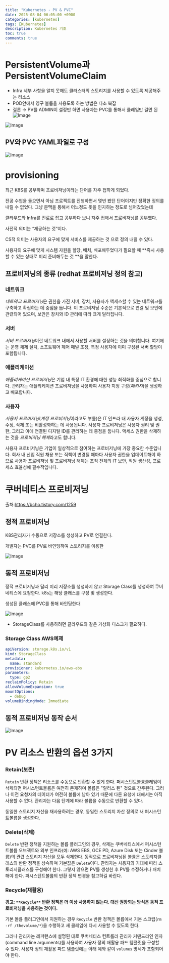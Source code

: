 ```yaml
---
title: "Kubernetes - PV & PVC"
date: 2025-08-04 06:05:00 +0900
categories: [kubernetes]
tags: [Kubernetes]
description: Kubernetes 기초
toc: true
comments: true
---
```


# PersistentVolume과 PersistentVolumeClaim

- Infra 세부 사항을 알지 못해도 클러스터의 스토리지를 사용할 수 있도록 제공해주는 리소스
- POD안에서 영구 볼륨을 사용도록 하는 방법은 다소 복잡
- 결론 → PV를 ADMIN이 설정만 하면 사용자는 PVC를 통해서 클레임만 걸면 된
![Image](https://prod-files-secure.s3.us-west-2.amazonaws.com/e6db513d-ec54-40ff-aa74-2487b0bcfe15/f9e09a82-644b-4f5f-888f-a9fdd8f46b19/Untitled.png?X-Amz-Algorithm=AWS4-HMAC-SHA256&X-Amz-Content-Sha256=UNSIGNED-PAYLOAD&X-Amz-Credential=ASIAZI2LB466W4RFRTNK%2F20250804%2Fus-west-2%2Fs3%2Faws4_request&X-Amz-Date=20250804T072156Z&X-Amz-Expires=3600&X-Amz-Security-Token=IQoJb3JpZ2luX2VjEAcaCXVzLXdlc3QtMiJHMEUCIQC%2BbTYdfyOeS6RrY9ldOaweW2iXEk0XlEQURX1JCIzFIwIgHJtKc3hpzQqSOIB8NG0pS59sVJazKgTDDhLuW2YLbZUq%2FwMIQBAAGgw2Mzc0MjMxODM4MDUiDBI%2BTIVMa9bRGPWSKircA15WmpSd7wtqSL7SIdNqPuDJxxorfVWUsl3zFl%2BP0btadO3ahtmPXAQ8bELoZqycFaKKuvA%2Fubk4OzkeRED0i5nuDhvVNCbL99SjaejKUOwe8XYAMamT4U%2FCuIk4Ma9%2Bpgs9sOfXyEtu1MxQGRVFDoByMKBY947X7PV7ZFt6uHvT%2BUvyYe1JL65ahogXNK%2FwWrjx%2BZDqcdV5L2qZLaH%2Fhc8B9WQpmRh40Nnz1oGXcqpNcU2La3U4sc8dgGg1dtGUI5F6Vj7FwCJguXm8ffrAS2hVPSauGMibr69W0fl5K1POAftJH2S4WZbypWUVcU4h6X63KJ6ede%2FwhgsM1XJ8cyxcClR2FWQ6szncL5O2%2FEB1xNSZtTY8q3Y4rMFGJXDlP17Zr5oCTjVzcrqjJ6CMG4OfQZp77vMu%2FdhjF%2BRct%2FWfZ%2FOX%2FA8zr5mTmaYn3a98yaN289gm%2FgOL5seYfT4inAGpjOmSnCWsnXzYyURCoMlso188GrOd3i1NML3vql%2FeURyQTNzcB72Uk6PJ0PWE4vQSzm7mGYKyWUbhfzGbG6exmIUR5E0D9A5QY5Zvlb9ILFFa6bUr1XlRdQTo0piQhj242xF4IvpVEag4moqfHOpAtKemc4YdWFVSuefZMLa4wcQGOqUBvWOH6cVCd8X2nlf1UFAfCmqxY68jcIUE52NP%2F55%2FfKxvsr0SZj0XQajAsBIWZsDC19Ko%2FxUziQhcVF5dRPfjJDew3PkqC2Mp%2F%2BdcZVusaT%2BEs67Z0i3Kor6VC44zB5HEoGN2QBd9%2FUpjWgZgHZYhp%2Fj9JERpdYrhZ5BA7s6vXdjHe%2Bs237Le4z0mGbkLg%2FrONHGnJ%2Bqrbe0IFmqPOex9ionakBW3&X-Amz-Signature=62c75b7dddaf3d4717b74629dc5b73ecaefd236613d0f43f49ccb0ce9bd8fc1c&X-Amz-SignedHeaders=host&x-amz-checksum-mode=ENABLED&x-id=GetObject)

 

![Image](https://prod-files-secure.s3.us-west-2.amazonaws.com/e6db513d-ec54-40ff-aa74-2487b0bcfe15/98250676-eec9-47ee-84f7-159b7f64b989/Untitled.png?X-Amz-Algorithm=AWS4-HMAC-SHA256&X-Amz-Content-Sha256=UNSIGNED-PAYLOAD&X-Amz-Credential=ASIAZI2LB466W4RFRTNK%2F20250804%2Fus-west-2%2Fs3%2Faws4_request&X-Amz-Date=20250804T072156Z&X-Amz-Expires=3600&X-Amz-Security-Token=IQoJb3JpZ2luX2VjEAcaCXVzLXdlc3QtMiJHMEUCIQC%2BbTYdfyOeS6RrY9ldOaweW2iXEk0XlEQURX1JCIzFIwIgHJtKc3hpzQqSOIB8NG0pS59sVJazKgTDDhLuW2YLbZUq%2FwMIQBAAGgw2Mzc0MjMxODM4MDUiDBI%2BTIVMa9bRGPWSKircA15WmpSd7wtqSL7SIdNqPuDJxxorfVWUsl3zFl%2BP0btadO3ahtmPXAQ8bELoZqycFaKKuvA%2Fubk4OzkeRED0i5nuDhvVNCbL99SjaejKUOwe8XYAMamT4U%2FCuIk4Ma9%2Bpgs9sOfXyEtu1MxQGRVFDoByMKBY947X7PV7ZFt6uHvT%2BUvyYe1JL65ahogXNK%2FwWrjx%2BZDqcdV5L2qZLaH%2Fhc8B9WQpmRh40Nnz1oGXcqpNcU2La3U4sc8dgGg1dtGUI5F6Vj7FwCJguXm8ffrAS2hVPSauGMibr69W0fl5K1POAftJH2S4WZbypWUVcU4h6X63KJ6ede%2FwhgsM1XJ8cyxcClR2FWQ6szncL5O2%2FEB1xNSZtTY8q3Y4rMFGJXDlP17Zr5oCTjVzcrqjJ6CMG4OfQZp77vMu%2FdhjF%2BRct%2FWfZ%2FOX%2FA8zr5mTmaYn3a98yaN289gm%2FgOL5seYfT4inAGpjOmSnCWsnXzYyURCoMlso188GrOd3i1NML3vql%2FeURyQTNzcB72Uk6PJ0PWE4vQSzm7mGYKyWUbhfzGbG6exmIUR5E0D9A5QY5Zvlb9ILFFa6bUr1XlRdQTo0piQhj242xF4IvpVEag4moqfHOpAtKemc4YdWFVSuefZMLa4wcQGOqUBvWOH6cVCd8X2nlf1UFAfCmqxY68jcIUE52NP%2F55%2FfKxvsr0SZj0XQajAsBIWZsDC19Ko%2FxUziQhcVF5dRPfjJDew3PkqC2Mp%2F%2BdcZVusaT%2BEs67Z0i3Kor6VC44zB5HEoGN2QBd9%2FUpjWgZgHZYhp%2Fj9JERpdYrhZ5BA7s6vXdjHe%2Bs237Le4z0mGbkLg%2FrONHGnJ%2Bqrbe0IFmqPOex9ionakBW3&X-Amz-Signature=aae707864d64fc13a05b4761a4f1219ae227f061bf3da3c4bc883f535089f955&X-Amz-SignedHeaders=host&x-amz-checksum-mode=ENABLED&x-id=GetObject)

## PV와 PVC YAML파일로 구성

![Image](https://prod-files-secure.s3.us-west-2.amazonaws.com/e6db513d-ec54-40ff-aa74-2487b0bcfe15/fd678829-4686-4349-975c-ec5dd96b6b14/Untitled.png?X-Amz-Algorithm=AWS4-HMAC-SHA256&X-Amz-Content-Sha256=UNSIGNED-PAYLOAD&X-Amz-Credential=ASIAZI2LB466W4RFRTNK%2F20250804%2Fus-west-2%2Fs3%2Faws4_request&X-Amz-Date=20250804T072156Z&X-Amz-Expires=3600&X-Amz-Security-Token=IQoJb3JpZ2luX2VjEAcaCXVzLXdlc3QtMiJHMEUCIQC%2BbTYdfyOeS6RrY9ldOaweW2iXEk0XlEQURX1JCIzFIwIgHJtKc3hpzQqSOIB8NG0pS59sVJazKgTDDhLuW2YLbZUq%2FwMIQBAAGgw2Mzc0MjMxODM4MDUiDBI%2BTIVMa9bRGPWSKircA15WmpSd7wtqSL7SIdNqPuDJxxorfVWUsl3zFl%2BP0btadO3ahtmPXAQ8bELoZqycFaKKuvA%2Fubk4OzkeRED0i5nuDhvVNCbL99SjaejKUOwe8XYAMamT4U%2FCuIk4Ma9%2Bpgs9sOfXyEtu1MxQGRVFDoByMKBY947X7PV7ZFt6uHvT%2BUvyYe1JL65ahogXNK%2FwWrjx%2BZDqcdV5L2qZLaH%2Fhc8B9WQpmRh40Nnz1oGXcqpNcU2La3U4sc8dgGg1dtGUI5F6Vj7FwCJguXm8ffrAS2hVPSauGMibr69W0fl5K1POAftJH2S4WZbypWUVcU4h6X63KJ6ede%2FwhgsM1XJ8cyxcClR2FWQ6szncL5O2%2FEB1xNSZtTY8q3Y4rMFGJXDlP17Zr5oCTjVzcrqjJ6CMG4OfQZp77vMu%2FdhjF%2BRct%2FWfZ%2FOX%2FA8zr5mTmaYn3a98yaN289gm%2FgOL5seYfT4inAGpjOmSnCWsnXzYyURCoMlso188GrOd3i1NML3vql%2FeURyQTNzcB72Uk6PJ0PWE4vQSzm7mGYKyWUbhfzGbG6exmIUR5E0D9A5QY5Zvlb9ILFFa6bUr1XlRdQTo0piQhj242xF4IvpVEag4moqfHOpAtKemc4YdWFVSuefZMLa4wcQGOqUBvWOH6cVCd8X2nlf1UFAfCmqxY68jcIUE52NP%2F55%2FfKxvsr0SZj0XQajAsBIWZsDC19Ko%2FxUziQhcVF5dRPfjJDew3PkqC2Mp%2F%2BdcZVusaT%2BEs67Z0i3Kor6VC44zB5HEoGN2QBd9%2FUpjWgZgHZYhp%2Fj9JERpdYrhZ5BA7s6vXdjHe%2Bs237Le4z0mGbkLg%2FrONHGnJ%2Bqrbe0IFmqPOex9ionakBW3&X-Amz-Signature=a957a983f5325ef9cfd1bd0c2e0fa582889d2388f321e7c0a3a40c365e0bd6ee&X-Amz-SignedHeaders=host&x-amz-checksum-mode=ENABLED&x-id=GetObject)

# provisioning

최근 K8S를 공부하며 프로비저닝이라는 단어를 자주 접하게 되었다.

전공 수업을 들으면서 아님 프로젝트를 진행하면서 몇번 봤던 단어이지만 정확한 정의를 내릴 수 없었다. 그냥 문맥을 통해서 어느정도 뜻을 인지하는 정도로 넘어갔었는데

클라우드와 Infra를 진로로 잡고 공부하다 보니 자주 접해서 프로비저닝를 공부했다.

사전적 의미는 “제공하는 것”이다.

CS적 의미는 사용자의 요구에 맞게 서비스를 제공하는 것 으로 정의 내릴 수 있다.

사용자의 요구에 맞게 시스템 자원을 할당, 배치, 배포해두었다가 필요할 때 **즉시 사용할 수 있는 상태로 미리 준비해두는 것 **을 말한다.

## 프로비저닝의 종류 (redhat 프로비저닝 정의 참고)

### **네트워크**

*네트워크 프로비저닝*은 권한을 가진 서버, 장치, 사용자가 액세스할 수 있는 네트워크를 구축하고 확립하는 데 중점을 둡니다. 이 프로비저닝 수준은 기본적으로 연결 및 보안에 관련되어 있으며, 보안은 장치와 ID 관리에 따라 크게 달라집니다.

### **서버**

*서버 프로비저닝*이란 네트워크 내에서 사용할 서버를 설정하는 것을 의미합니다. 여기에는 운영 체제 설치, 소프트웨어 제어 패널 조정, 특정 사용자에 이미 구성된 서버 할당이 포함됩니다.

### **애플리케이션**

*애플리케이션 프로비저닝*은 기업 내 특정 IT 환경에 대한 성능 최적화를 중심으로 합니다. 관리자는 애플리케이션 프로비저닝을 사용하여 사용자 지정 구성(*패키지*)을 생성하고 배포합니다.

### **사용자**

*사용자 프로비저닝*(*계정 프로비저닝*이라고도 부름)은 IT 인프라 내 사용자 계정을 생성, 수정, 삭제 또는 비활성화하는 데 사용됩니다. 사용자 프로비저닝은 사용자 권리 및 권한, 그리고 이에 연결된 디지털 ID를 관리하는 데 중점을 둡니다. 액세스 권한을 삭제하는 것을 *프로비저닝 해제*라고도 합니다.

사용자 프로비저닝은 기업이 일상적으로 참여하는 프로비저닝에 가장 중요한 수준입니다. 회사 내 신입 직원 채용 또는 직책이 변경될 때마다 사용자 권한을 업데이트해야 하므로 사용자 프로비저닝 및 프로비저닝 해제는 조직 전체의 IT 보안, 직원 생산성, 프로세스 효율성에 필수적입니다.

# 쿠버네티스 프로비저닝

출처:https://bcho.tistory.com/1259


## 정적 프로비저닝

K8S관리자가 수동으로 저장소를 생성하고 PV로 연결한다.

개발자는 PVC를 PV로 바인딩하여 스토리지를 이용한

![Image](https://prod-files-secure.s3.us-west-2.amazonaws.com/e6db513d-ec54-40ff-aa74-2487b0bcfe15/fad19bc9-1e86-4c04-8c0e-b177319e6987/Untitled.png?X-Amz-Algorithm=AWS4-HMAC-SHA256&X-Amz-Content-Sha256=UNSIGNED-PAYLOAD&X-Amz-Credential=ASIAZI2LB466W4RFRTNK%2F20250804%2Fus-west-2%2Fs3%2Faws4_request&X-Amz-Date=20250804T072156Z&X-Amz-Expires=3600&X-Amz-Security-Token=IQoJb3JpZ2luX2VjEAcaCXVzLXdlc3QtMiJHMEUCIQC%2BbTYdfyOeS6RrY9ldOaweW2iXEk0XlEQURX1JCIzFIwIgHJtKc3hpzQqSOIB8NG0pS59sVJazKgTDDhLuW2YLbZUq%2FwMIQBAAGgw2Mzc0MjMxODM4MDUiDBI%2BTIVMa9bRGPWSKircA15WmpSd7wtqSL7SIdNqPuDJxxorfVWUsl3zFl%2BP0btadO3ahtmPXAQ8bELoZqycFaKKuvA%2Fubk4OzkeRED0i5nuDhvVNCbL99SjaejKUOwe8XYAMamT4U%2FCuIk4Ma9%2Bpgs9sOfXyEtu1MxQGRVFDoByMKBY947X7PV7ZFt6uHvT%2BUvyYe1JL65ahogXNK%2FwWrjx%2BZDqcdV5L2qZLaH%2Fhc8B9WQpmRh40Nnz1oGXcqpNcU2La3U4sc8dgGg1dtGUI5F6Vj7FwCJguXm8ffrAS2hVPSauGMibr69W0fl5K1POAftJH2S4WZbypWUVcU4h6X63KJ6ede%2FwhgsM1XJ8cyxcClR2FWQ6szncL5O2%2FEB1xNSZtTY8q3Y4rMFGJXDlP17Zr5oCTjVzcrqjJ6CMG4OfQZp77vMu%2FdhjF%2BRct%2FWfZ%2FOX%2FA8zr5mTmaYn3a98yaN289gm%2FgOL5seYfT4inAGpjOmSnCWsnXzYyURCoMlso188GrOd3i1NML3vql%2FeURyQTNzcB72Uk6PJ0PWE4vQSzm7mGYKyWUbhfzGbG6exmIUR5E0D9A5QY5Zvlb9ILFFa6bUr1XlRdQTo0piQhj242xF4IvpVEag4moqfHOpAtKemc4YdWFVSuefZMLa4wcQGOqUBvWOH6cVCd8X2nlf1UFAfCmqxY68jcIUE52NP%2F55%2FfKxvsr0SZj0XQajAsBIWZsDC19Ko%2FxUziQhcVF5dRPfjJDew3PkqC2Mp%2F%2BdcZVusaT%2BEs67Z0i3Kor6VC44zB5HEoGN2QBd9%2FUpjWgZgHZYhp%2Fj9JERpdYrhZ5BA7s6vXdjHe%2Bs237Le4z0mGbkLg%2FrONHGnJ%2Bqrbe0IFmqPOex9ionakBW3&X-Amz-Signature=0a265f35d0c24ffeb5d198389eba0e72680ec8f6ad1e3f3c835095bda9c65de2&X-Amz-SignedHeaders=host&x-amz-checksum-mode=ENABLED&x-id=GetObject)

## 동적 프로비저닝

정적 프로비저닝과 달리 미리 저장소를 생성하지 않고 Storage Class를 생성하여 쿠버네티스에 요청한다. k8s는 해당 클래스를 구성 및 생성한다.

생성된 클래스에 PVC를 통해 바인딩한다

![Image](https://prod-files-secure.s3.us-west-2.amazonaws.com/e6db513d-ec54-40ff-aa74-2487b0bcfe15/9970cb0d-688b-4b20-9b3a-b8d948ef5316/Untitled.png?X-Amz-Algorithm=AWS4-HMAC-SHA256&X-Amz-Content-Sha256=UNSIGNED-PAYLOAD&X-Amz-Credential=ASIAZI2LB466W4RFRTNK%2F20250804%2Fus-west-2%2Fs3%2Faws4_request&X-Amz-Date=20250804T072156Z&X-Amz-Expires=3600&X-Amz-Security-Token=IQoJb3JpZ2luX2VjEAcaCXVzLXdlc3QtMiJHMEUCIQC%2BbTYdfyOeS6RrY9ldOaweW2iXEk0XlEQURX1JCIzFIwIgHJtKc3hpzQqSOIB8NG0pS59sVJazKgTDDhLuW2YLbZUq%2FwMIQBAAGgw2Mzc0MjMxODM4MDUiDBI%2BTIVMa9bRGPWSKircA15WmpSd7wtqSL7SIdNqPuDJxxorfVWUsl3zFl%2BP0btadO3ahtmPXAQ8bELoZqycFaKKuvA%2Fubk4OzkeRED0i5nuDhvVNCbL99SjaejKUOwe8XYAMamT4U%2FCuIk4Ma9%2Bpgs9sOfXyEtu1MxQGRVFDoByMKBY947X7PV7ZFt6uHvT%2BUvyYe1JL65ahogXNK%2FwWrjx%2BZDqcdV5L2qZLaH%2Fhc8B9WQpmRh40Nnz1oGXcqpNcU2La3U4sc8dgGg1dtGUI5F6Vj7FwCJguXm8ffrAS2hVPSauGMibr69W0fl5K1POAftJH2S4WZbypWUVcU4h6X63KJ6ede%2FwhgsM1XJ8cyxcClR2FWQ6szncL5O2%2FEB1xNSZtTY8q3Y4rMFGJXDlP17Zr5oCTjVzcrqjJ6CMG4OfQZp77vMu%2FdhjF%2BRct%2FWfZ%2FOX%2FA8zr5mTmaYn3a98yaN289gm%2FgOL5seYfT4inAGpjOmSnCWsnXzYyURCoMlso188GrOd3i1NML3vql%2FeURyQTNzcB72Uk6PJ0PWE4vQSzm7mGYKyWUbhfzGbG6exmIUR5E0D9A5QY5Zvlb9ILFFa6bUr1XlRdQTo0piQhj242xF4IvpVEag4moqfHOpAtKemc4YdWFVSuefZMLa4wcQGOqUBvWOH6cVCd8X2nlf1UFAfCmqxY68jcIUE52NP%2F55%2FfKxvsr0SZj0XQajAsBIWZsDC19Ko%2FxUziQhcVF5dRPfjJDew3PkqC2Mp%2F%2BdcZVusaT%2BEs67Z0i3Kor6VC44zB5HEoGN2QBd9%2FUpjWgZgHZYhp%2Fj9JERpdYrhZ5BA7s6vXdjHe%2Bs237Le4z0mGbkLg%2FrONHGnJ%2Bqrbe0IFmqPOex9ionakBW3&X-Amz-Signature=28cfb62b6e77de4a5787856bc4664c77276b1bc72c7d7b6781ea2524ea63f037&X-Amz-SignedHeaders=host&x-amz-checksum-mode=ENABLED&x-id=GetObject)

- StorageClass를 사용하려면 클라우드와 같은 가상화 디스크가 필요하다.
### Storage Class AWS예제

```yaml
apiVersion: storage.k8s.io/v1
kind: StorageClass
metadata:
  name: standard
provisioner: kubernetes.io/aws-ebs
parameters:
  type: gp2
reclaimPolicy: Retain
allowVolumeExpansion: true
mountOptions:
  - debug
volumeBindingMode: Immediate
```

## 동적 프로비저닝 동작 순서

![Image](https://prod-files-secure.s3.us-west-2.amazonaws.com/e6db513d-ec54-40ff-aa74-2487b0bcfe15/4deceb2e-be54-4ca5-a849-072950ce7305/Untitled.png?X-Amz-Algorithm=AWS4-HMAC-SHA256&X-Amz-Content-Sha256=UNSIGNED-PAYLOAD&X-Amz-Credential=ASIAZI2LB466W4RFRTNK%2F20250804%2Fus-west-2%2Fs3%2Faws4_request&X-Amz-Date=20250804T072156Z&X-Amz-Expires=3600&X-Amz-Security-Token=IQoJb3JpZ2luX2VjEAcaCXVzLXdlc3QtMiJHMEUCIQC%2BbTYdfyOeS6RrY9ldOaweW2iXEk0XlEQURX1JCIzFIwIgHJtKc3hpzQqSOIB8NG0pS59sVJazKgTDDhLuW2YLbZUq%2FwMIQBAAGgw2Mzc0MjMxODM4MDUiDBI%2BTIVMa9bRGPWSKircA15WmpSd7wtqSL7SIdNqPuDJxxorfVWUsl3zFl%2BP0btadO3ahtmPXAQ8bELoZqycFaKKuvA%2Fubk4OzkeRED0i5nuDhvVNCbL99SjaejKUOwe8XYAMamT4U%2FCuIk4Ma9%2Bpgs9sOfXyEtu1MxQGRVFDoByMKBY947X7PV7ZFt6uHvT%2BUvyYe1JL65ahogXNK%2FwWrjx%2BZDqcdV5L2qZLaH%2Fhc8B9WQpmRh40Nnz1oGXcqpNcU2La3U4sc8dgGg1dtGUI5F6Vj7FwCJguXm8ffrAS2hVPSauGMibr69W0fl5K1POAftJH2S4WZbypWUVcU4h6X63KJ6ede%2FwhgsM1XJ8cyxcClR2FWQ6szncL5O2%2FEB1xNSZtTY8q3Y4rMFGJXDlP17Zr5oCTjVzcrqjJ6CMG4OfQZp77vMu%2FdhjF%2BRct%2FWfZ%2FOX%2FA8zr5mTmaYn3a98yaN289gm%2FgOL5seYfT4inAGpjOmSnCWsnXzYyURCoMlso188GrOd3i1NML3vql%2FeURyQTNzcB72Uk6PJ0PWE4vQSzm7mGYKyWUbhfzGbG6exmIUR5E0D9A5QY5Zvlb9ILFFa6bUr1XlRdQTo0piQhj242xF4IvpVEag4moqfHOpAtKemc4YdWFVSuefZMLa4wcQGOqUBvWOH6cVCd8X2nlf1UFAfCmqxY68jcIUE52NP%2F55%2FfKxvsr0SZj0XQajAsBIWZsDC19Ko%2FxUziQhcVF5dRPfjJDew3PkqC2Mp%2F%2BdcZVusaT%2BEs67Z0i3Kor6VC44zB5HEoGN2QBd9%2FUpjWgZgHZYhp%2Fj9JERpdYrhZ5BA7s6vXdjHe%2Bs237Le4z0mGbkLg%2FrONHGnJ%2Bqrbe0IFmqPOex9ionakBW3&X-Amz-Signature=7cbfa2123cd2a5bd9df1cbea7a4cb1c19b1b1480f9f104a7ac4b9ceaa2a5bed0&X-Amz-SignedHeaders=host&x-amz-checksum-mode=ENABLED&x-id=GetObject)

# PV 리소스 반환의 옵션 3가지

### **Retain(보존)**

`Retain` 반환 정책은 리소스를 수동으로 반환할 수 있게 한다. 퍼시스턴트볼륨클레임이 삭제되면 퍼시스턴트볼륨은 여전히 존재하며 볼륨은 "릴리스 된" 것으로 간주된다. 그러나 이전 요청자의 데이터가 여전히 볼륨에 남아 있기 때문에 다른 요청에 대해서는 아직 사용할 수 없다. 관리자는 다음 단계에 따라 볼륨을 수동으로 반환할 수 있다.

동일한 스토리지 자산을 재사용하려는 경우, 동일한 스토리지 자산 정의로 새 퍼시스턴트볼륨을 생성한다.

### **Delete(삭제)**

`Delete` 반환 정책을 지원하는 볼륨 플러그인의 경우, 삭제는 쿠버네티스에서 퍼시스턴트볼륨 오브젝트와 외부 인프라(예: AWS EBS, GCE PD, Azure Disk 또는 Cinder 볼륨)의 관련 스토리지 자산을 모두 삭제한다. 동적으로 프로비저닝된 볼륨은 스토리지클래스의 반환 정책을 상속하며 기본값은 `Delete`이다. 관리자는 사용자의 기대에 따라 스토리지클래스를 구성해야 한다. 그렇지 않으면 PV를 생성한 후 PV를 수정하거나 패치해야 한다. 퍼시스턴트볼륨의 반환 정책 변경을 참고하길 바란다.

### **Recycle(재활용)**

**경고: **`**Recycle**`** 반환 정책은 더 이상 사용하지 않는다. 대신 권장되는 방식은 동적 프로비저닝을 사용하는 것이다.**

기본 볼륨 플러그인에서 지원하는 경우 `Recycle` 반환 정책은 볼륨에서 기본 스크럽(`rm -rf /thevolume/*`)을 수행하고 새 클레임에 다시 사용할 수 있도록 한다.

그러나 관리자는 레퍼런스에 설명된 대로 쿠버네티스 컨트롤러 관리자 커맨드라인 인자(command line arguments)를 사용하여 사용자 정의 재활용 파드 템플릿을 구성할 수 있다. 사용자 정의 재활용 파드 템플릿에는 아래 예와 같이 `volumes` 명세가 포함되어야 한다.


